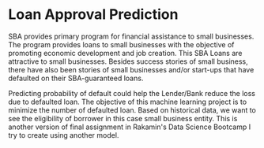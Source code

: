 # Loan Approval Prediction

SBA provides primary program for financial assistance to small businesses. The program provides loans to small businesses with the objective of promoting economic development and job creation.
This SBA Loans are attractive to small businesses. Besides success stories of small business, there have also been stories of small businesses and/or start-ups that have defaulted on their SBA-guaranteed loans.


Predicting probability of default could help the Lender/Bank reduce the loss due to defaulted loan. The objective of this machine learning project is to minimize the number of defaulted loan.
Based on historical data, we want to see the eligibility of borrower in this case small business entity.
This is another version of final assignment in Rakamin's Data Science Bootcamp I try to create using another model.

